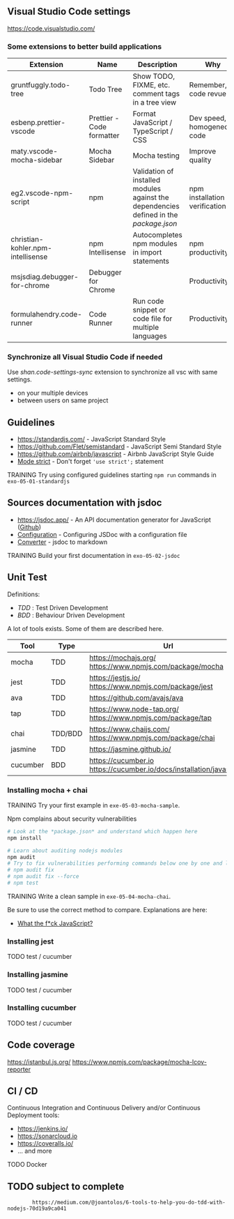 #

## Visual Studio Code settings

https://code.visualstudio.com/

### Some extensions to better build applications

| Extension                         | Name                      | Description                                                                            | Why                           |
| --------------------------------- | ------------------------- | -------------------------------------------------------------------------------------- | ----------------------------- |
| gruntfuggly.todo-tree             | Todo Tree                 | Show TODO, FIXME, etc. comment tags in a tree view                                     | Remember, code revue          |
| esbenp.prettier-vscode            | Prettier - Code formatter | Format JavaScript / TypeScript / CSS                                                   | Dev speed, homogeneous code   |
| maty.vscode-mocha-sidebar         | Mocha Sidebar             | Mocha testing                                                                          | Improve quality               |
| eg2.vscode-npm-script             | npm                       | Validation of installed modules against the dependencies defined in the _package.json_ | npm installation verification |
| christian-kohler.npm-intellisense | npm Intellisense          | Autocompletes npm modules in import statements                                         | npm productivity              |
| msjsdiag.debugger-for-chrome      | Debugger for Chrome       |                                                                                        | Productivity                  |
| formulahendry.code-runner         | Code Runner               | Run code snippet or code file for multiple languages                                   | Productivity                  |

### Synchronize all Visual Studio Code if needed

Use _shan.code-settings-sync_ extension to synchronize all vsc with same settings.

- on your multiple devices
- between users on same project

## Guidelines

- https://standardjs.com/ - JavaScript Standard Style
- https://github.com/Flet/semistandard - JavaScript Semi Standard Style
- https://github.com/airbnb/javascript - Airbnb JavaScript Style Guide
- [Mode strict](https://stackoverflow.com/questions/1335851/what-does-use-strict-do-in-javascript-and-what-is-the-reasoning-behind-it) - Don't forget `'use strict';` statement

TRAINING Try using configured guidelines starting `npm run` commands in `exo-05-01-standardjs`

## Sources documentation with jsdoc

- https://jsdoc.app/ - An API documentation generator for JavaScript ([Github](https://github.com/jsdoc/jsdoc))
- [Configuration](https://jsdoc.app/about-configuring-jsdoc.html) - Configuring JSDoc with a configuration file
- [Converter](https://www.npmjs.com/package/jsdoc-to-markdown) - jsdoc to markdown

TRAINING Build your first documentation in `exo-05-02-jsdoc`

## Unit Test

Definitions:

- _TDD_ : Test Driven Development
- _BDD_ : Behaviour Driven Development

A lot of tools exists. Some of them are described here.

| Tool     | Type    | Url                                                                   |
| -------- | ------- | --------------------------------------------------------------------- |
| mocha    | TDD     | https://mochajs.org/ https://www.npmjs.com/package/mocha              |
| jest     | TDD     | https://jestjs.io/ https://www.npmjs.com/package/jest                 |
| ava      | TDD     | https://github.com/avajs/ava                                          |
| tap      | TDD     | https://www.node-tap.org/ https://www.npmjs.com/package/tap           |
| chai     | TDD/BDD | https://www.chaijs.com/ https://www.npmjs.com/package/chai            |
| jasmine  | TDD     | https://jasmine.github.io/                                            |
| cucumber | BDD     | https://cucumber.io https://cucumber.io/docs/installation/javascript/ |

### Installing mocha + chai

TRAINING Try your first example in `exe-05-03-mocha-sample`.

Npm complains about security vulnerabilities

```bash
# Look at the *package.json* and understand which happen here
npm install

# Learn about auditing nodejs modules
npm audit
# Try to fix vulnerabilities performing commands below one by one and look at the results
# npm audit fix
# npm audit fix --force
# npm test
```

TRAINING Write a clean sample in `exe-05-04-mocha-chai`.

Be sure to use the correct method to compare. Explanations are here:

- [What the f\*ck JavaScript?](https://github.com/denysdovhan/wtfjs)

### Installing jest

TODO test / cucumber

### Installing jasmine

TODO test / cucumber

### Installing cucumber

TODO test / cucumber

## Code coverage

https://istanbul.js.org/
https://www.npmjs.com/package/mocha-lcov-reporter

## CI / CD

Continuous Integration and Continuous Delivery and/or Continuous Deployment tools:

- https://jenkins.io/
- https://sonarcloud.io
- https://coveralls.io/
- ... and more

TODO Docker

## TODO subject to complete

    		https://medium.com/@joantolos/6-tools-to-help-you-do-tdd-with-nodejs-70d19a9ca041
